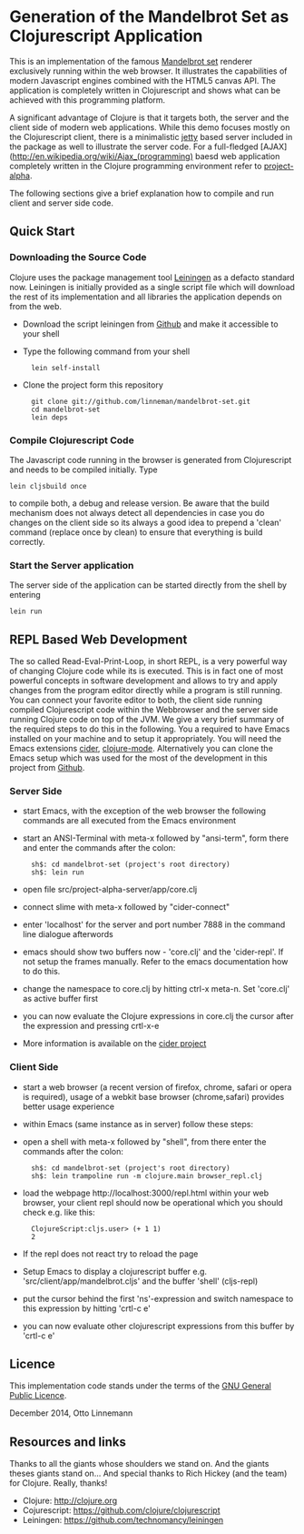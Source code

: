 # Generation of the Mandelbrot Set as Clojurescript Application

This is an implementation of the famous [Mandelbrot set](http://en.wikipedia.org/wiki/Mandelbrot_set) renderer exclusively running within the web browser. It illustrates the capabilities of modern Javascript engines combined with the HTML5 canvas API. The application is completely written in Clojurescript and shows what can be achieved with this programming platform.

A significant advantage of Clojure is that it targets both, the server and the client side of modern web applications. While this demo focuses mostly on the Clojurescript client, there is a minimalistic [jetty](http://eclipse.org/jetty) based server included in the package as well to illustrate the server code. For a full-fledged [AJAX](http://en.wikipedia.org/wiki/Ajax_(programming) baesd web application completely written in the Clojure programming environment refer to [project-alpha](http://project-alpha.org).

The following sections give a brief explanation how to compile and run client and server side code.

## Quick Start

### Downloading the Source Code
Clojure uses the package management tool [Leiningen](https://github.com/technomancy/leiningen) as a defacto standard now. Leiningen is initially provided as a single script file which will download the rest of its implementation and all libraries the application depends on from the web.

* Download the script leiningen from [Github](https://github.com/technomancy/leiningen) and make it accessible to your shell
* Type the following command from your shell

        lein self-install

* Clone the project form this repository

        git clone git://github.com/linneman/mandelbrot-set.git
        cd mandelbrot-set
        lein deps

### Compile Clojurescript Code

The Javascript code running in the browser is generated from Clojurescript and needs to be compiled initially. Type

    lein cljsbuild once

to compile both, a debug and release version. Be aware that the build mechanism does not always detect all dependencies in case you do changes on the client side so its always a good idea to prepend a 'clean' command (replace once by clean) to ensure that everything is build correctly.

### Start the Server application

The server side of the application can be started directly from the shell by entering

    lein run

##  REPL Based Web Development
The so called Read-Eval-Print-Loop, in short REPL, is a very powerful way of changing Clojure code while its is executed. This is in fact one of most powerful concepts in software development and allows to try and apply changes from the program editor directly while a program is still running. You can connect your favorite editor to both, the client side running compiled Clojurescript code within the Webbrowser and the server side running Clojure code on top of the JVM. We give a very brief summary of the required steps to do this in the following. You a required to have Emacs installed on your machine and to setup it appropriately. You will need the Emacs extensions [cider](https://github.com/clojure-emacs/cider), [clojure-mode](https://github.com/technomancy/clojure-mode). Alternatively you can clone the Emacs setup which was used for the most of the development in this project from [Github](https://github.com/linneman/emacs-setup).

### Server Side
* start Emacs, with the exception of the web browser the following commands are all executed from the Emacs environment
* start an ANSI-Terminal with meta-x followed by "ansi-term", form there and enter the commands after the colon:

        sh$: cd mandelbrot-set (project's root directory)
        sh$: lein run
* open file src/project-alpha-server/app/core.clj
* connect slime with meta-x followed by "cider-connect"
* enter 'localhost' for the server and port number 7888 in the command line dialogue afterwords
* emacs should show two buffers now - 'core.clj' and the 'cider-repl'. If not setup the frames manually. Refer to the emacs documentation how to do this.
* change the namespace to core.clj by hitting ctrl-x meta-n. Set 'core.clj' as active buffer first
* you can now evaluate the Clojure expressions in core.clj the cursor after the expression and pressing crtl-x-e
* More information is available on the [cider project](https://github.com/clojure-emacs/cider)

### Client Side
* start a web browser (a recent version of firefox, chrome, safari or opera is required), usage of a webkit base browser (chrome,safari) provides better usage experience
* within Emacs (same instance as in server) follow these steps:
* open a shell with meta-x followed by "shell", from there enter the commands after the colon:

        sh$: cd mandelbrot-set (project's root directory)
        sh$: lein trampoline run -m clojure.main browser_repl.clj
* load the webpage http://localhost:3000/repl.html within your web browser, your client repl should now be operational which you should check e.g. like this:

        ClojureScript:cljs.user> (+ 1 1)
        2
* If the repl does not react try to reload the page
* Setup Emacs to display a clojurescript buffer e.g. 'src/client/app/mandelbrot.cljs' and the buffer 'shell' (cljs-repl)
* put the cursor behind the first 'ns'-expression and switch namespace to this expression by hitting 'crtl-c e'
* you can now evaluate other clojurescript expressions from this buffer by 'crtl-c e'

## Licence
This implementation code stands under the terms of the
[GNU General Public Licence](http://www.gnu.org/licenses/gpl.html).

December 2014, Otto Linnemann

## Resources and links
Thanks to all the giants whose shoulders we stand on. And the giants theses giants stand on...
And special thanks to Rich Hickey (and the team) for Clojure. Really, thanks!

* Clojure: http://clojure.org
* Cojurescript: https://github.com/clojure/clojurescript
* Leiningen: https://github.com/technomancy/leiningen
